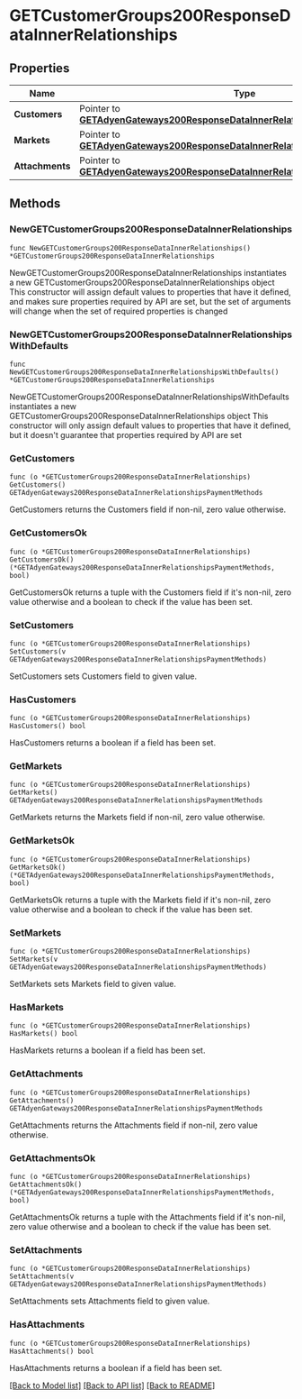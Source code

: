 # GETCustomerGroups200ResponseDataInnerRelationships

## Properties

Name | Type | Description | Notes
------------ | ------------- | ------------- | -------------
**Customers** | Pointer to [**GETAdyenGateways200ResponseDataInnerRelationshipsPaymentMethods**](GETAdyenGateways200ResponseDataInnerRelationshipsPaymentMethods.md) |  | [optional] 
**Markets** | Pointer to [**GETAdyenGateways200ResponseDataInnerRelationshipsPaymentMethods**](GETAdyenGateways200ResponseDataInnerRelationshipsPaymentMethods.md) |  | [optional] 
**Attachments** | Pointer to [**GETAdyenGateways200ResponseDataInnerRelationshipsPaymentMethods**](GETAdyenGateways200ResponseDataInnerRelationshipsPaymentMethods.md) |  | [optional] 

## Methods

### NewGETCustomerGroups200ResponseDataInnerRelationships

`func NewGETCustomerGroups200ResponseDataInnerRelationships() *GETCustomerGroups200ResponseDataInnerRelationships`

NewGETCustomerGroups200ResponseDataInnerRelationships instantiates a new GETCustomerGroups200ResponseDataInnerRelationships object
This constructor will assign default values to properties that have it defined,
and makes sure properties required by API are set, but the set of arguments
will change when the set of required properties is changed

### NewGETCustomerGroups200ResponseDataInnerRelationshipsWithDefaults

`func NewGETCustomerGroups200ResponseDataInnerRelationshipsWithDefaults() *GETCustomerGroups200ResponseDataInnerRelationships`

NewGETCustomerGroups200ResponseDataInnerRelationshipsWithDefaults instantiates a new GETCustomerGroups200ResponseDataInnerRelationships object
This constructor will only assign default values to properties that have it defined,
but it doesn't guarantee that properties required by API are set

### GetCustomers

`func (o *GETCustomerGroups200ResponseDataInnerRelationships) GetCustomers() GETAdyenGateways200ResponseDataInnerRelationshipsPaymentMethods`

GetCustomers returns the Customers field if non-nil, zero value otherwise.

### GetCustomersOk

`func (o *GETCustomerGroups200ResponseDataInnerRelationships) GetCustomersOk() (*GETAdyenGateways200ResponseDataInnerRelationshipsPaymentMethods, bool)`

GetCustomersOk returns a tuple with the Customers field if it's non-nil, zero value otherwise
and a boolean to check if the value has been set.

### SetCustomers

`func (o *GETCustomerGroups200ResponseDataInnerRelationships) SetCustomers(v GETAdyenGateways200ResponseDataInnerRelationshipsPaymentMethods)`

SetCustomers sets Customers field to given value.

### HasCustomers

`func (o *GETCustomerGroups200ResponseDataInnerRelationships) HasCustomers() bool`

HasCustomers returns a boolean if a field has been set.

### GetMarkets

`func (o *GETCustomerGroups200ResponseDataInnerRelationships) GetMarkets() GETAdyenGateways200ResponseDataInnerRelationshipsPaymentMethods`

GetMarkets returns the Markets field if non-nil, zero value otherwise.

### GetMarketsOk

`func (o *GETCustomerGroups200ResponseDataInnerRelationships) GetMarketsOk() (*GETAdyenGateways200ResponseDataInnerRelationshipsPaymentMethods, bool)`

GetMarketsOk returns a tuple with the Markets field if it's non-nil, zero value otherwise
and a boolean to check if the value has been set.

### SetMarkets

`func (o *GETCustomerGroups200ResponseDataInnerRelationships) SetMarkets(v GETAdyenGateways200ResponseDataInnerRelationshipsPaymentMethods)`

SetMarkets sets Markets field to given value.

### HasMarkets

`func (o *GETCustomerGroups200ResponseDataInnerRelationships) HasMarkets() bool`

HasMarkets returns a boolean if a field has been set.

### GetAttachments

`func (o *GETCustomerGroups200ResponseDataInnerRelationships) GetAttachments() GETAdyenGateways200ResponseDataInnerRelationshipsPaymentMethods`

GetAttachments returns the Attachments field if non-nil, zero value otherwise.

### GetAttachmentsOk

`func (o *GETCustomerGroups200ResponseDataInnerRelationships) GetAttachmentsOk() (*GETAdyenGateways200ResponseDataInnerRelationshipsPaymentMethods, bool)`

GetAttachmentsOk returns a tuple with the Attachments field if it's non-nil, zero value otherwise
and a boolean to check if the value has been set.

### SetAttachments

`func (o *GETCustomerGroups200ResponseDataInnerRelationships) SetAttachments(v GETAdyenGateways200ResponseDataInnerRelationshipsPaymentMethods)`

SetAttachments sets Attachments field to given value.

### HasAttachments

`func (o *GETCustomerGroups200ResponseDataInnerRelationships) HasAttachments() bool`

HasAttachments returns a boolean if a field has been set.


[[Back to Model list]](../README.md#documentation-for-models) [[Back to API list]](../README.md#documentation-for-api-endpoints) [[Back to README]](../README.md)


